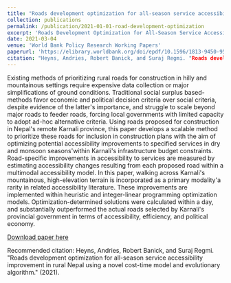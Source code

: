 ```yaml
---
title: "Roads development optimization for all-season service accessibility improvement in rural Nepal using a novel cost-time model and evolutionary algorithm"
collection: publications
permalink: /publication/2021-01-01-road-development-optimization
excerpt: 'Roads Development Optimization for All-Season Service Accessibility Improvement in Rural Nepal using a Novel Cost-Time Model and Evolutionary Algorithm'
date: 2021-03-04
venue: 'World Bank Policy Research Working Papers'
paperurl: 'https://elibrary.worldbank.org/doi/epdf/10.1596/1813-9450-9526'
citation: "Heyns, Andries, Robert Banick, and Suraj Regmi. "Roads development optimization for all-season service accessibility improvement in rural Nepal using a novel cost-time model and evolutionary algorithm." (2021)."
---
```

Existing methods of prioritizing rural roads for construction in hilly and mountainous settings require expensive data collection or major simplifications of ground conditions. Traditional social surplus based-methods favor economic and political decision criteria over social criteria, despite evidence of the latter's importance, and struggle to scale beyond major roads to feeder roads, forcing local governments with limited capacity to adopt ad-hoc alternative criteria. Using roads proposed for construction in Nepal's remote Karnali province, this paper develops a scalable method to prioritize these roads for inclusion in construction plans with the aim of optimizing potential accessibility improvements to specified services in dry and monsoon seasons'within Karnali's infrastructure budget constraints. Road-specific improvements in accessibility to services are measured by estimating accessibility changes resulting from each proposed road within a multimodal accessibility model. In this paper, walking across Karnali's mountainous, high-elevation terrain is incorporated as a primary modality'a rarity in related accessibility literature. These improvements are implemented within heuristic and integer-linear programming optimization models. Optimization-determined solutions were calculated within a day, and substantially outperformed the actual roads selected by Karnali's provincial government in terms of accessibility, efficiency, and political economy.

[Download paper here](https://elibrary.worldbank.org/doi/epdf/10.1596/1813-9450-9526)

Recommended citation: Heyns, Andries, Robert Banick, and Suraj Regmi. "Roads development optimization for all-season service accessibility improvement in rural Nepal using a novel cost-time model and evolutionary algorithm." (2021).